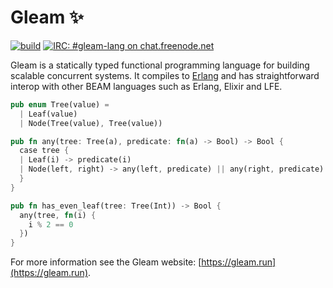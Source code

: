 # Gleam ✨

[![build](https://circleci.com/gh/lpil/gleam.svg?style=shield)](https://circleci.com/gh/lpil/gleam)
[![IRC: #gleam-lang on chat.freenode.net](https://img.shields.io/badge/freenode%20bchat-%23gleam--lang-blue)](https://webchat.freenode.net/#gleam-lang)


Gleam is a statically typed functional programming language for building
scalable concurrent systems. It compiles to [Erlang](http://www.erlang.org/)
and has straightforward interop with other BEAM languages such as Erlang,
Elixir and LFE.

```rust
pub enum Tree(value) =
  | Leaf(value)
  | Node(Tree(value), Tree(value))

pub fn any(tree: Tree(a), predicate: fn(a) -> Bool) -> Bool {
  case tree {
  | Leaf(i) -> predicate(i)
  | Node(left, right) -> any(left, predicate) || any(right, predicate)
  }
}

pub fn has_even_leaf(tree: Tree(Int)) -> Bool {
  any(tree, fn(i) {
    i % 2 == 0
  })
}
```

For more information see the Gleam website: [https://gleam.run](https://gleam.run).
